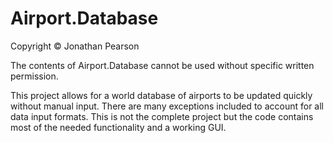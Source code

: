   # Airport.Database

Copyright © Jonathan Pearson

The contents of Airport.Database cannot be used without specific written permission.  

This project allows for a world database of airports to be updated quickly without manual input.
There are many exceptions included to account for all data input formats.  This is not the complete
project but the code contains most of the needed functionality and a working GUI.  
